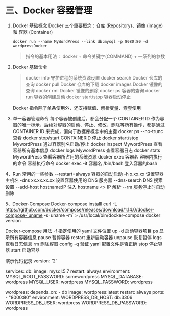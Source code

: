 # 三、Docker 容器管理

1. Docker 基础概念
   Docker 三个重要概念：仓库 (Repository)、镜像 (image) 和 容器 (Container)

   ~~~shell
   docker run --name MyWordPress --link db:mysql -p 8080:80 -d wordpressDocker 
   
   ~~~

   > 指令的基本用法：
   > 	 docker + 命令关键字(COMMAND) + 一系列的参数

2. Docker 基础命令

	> docker info			守护进程的系统资源设置
	> docker search	Docker 	仓库的查询
	> docker pull	Docker 	仓库的下载
	> docker images		Docker 镜像的查询
	> docker rmi			Docker	镜像的删除
	> docker ps			容器的查询
	> docker run			容器的创建启动
	> docker start/stop		容器启动停止
	
	Docker 指令除了单条使用外，还支持赋值、解析变量、嵌套使用

3. 单一容器管理命令
   每个容器被创建后，都会分配一个 CONTAINER ID 作为容器的唯一标示，后续对容器的启动、停止、修改、删除等所有操作，都是通过 CONTAINER ID 来完成，偏向于数据库概念中的主键
   	docker ps --no-trunc					查看
   	docker stop/start CONTAINERID 		停止
   	docker start/stop MywordPress 			通过容器别名启动/停止
   	docker inspect MywordPress   			查看容器所有基本信息
   	docker logs MywordPress  			查看容器日志
   	docker stats MywordPress  			查看容器所占用的系统资源
   	docker exec 容器名 容器内执行的命令  容器执行命令
   	docker exec -it 容器名 /bin/bash  		登入容器的bash

4、Run 常用的一些参数
--restart=always   		容器的自动启动
-h x.xx.xx	 			设置容器主机名
-dns xx.xx.xx.xx	 		设置容器使用的 DNS 服务器
--dns-search				DNS 搜索设置
--add-host hostname:IP	注入 hostname <> IP 解析
--rm						服务停止时自动删除    

5、Docker-Compose
Docker-compose installl
curl -L https://github.com/docker/compose/releases/download/1.14.0/docker-compose-`uname -s`-`uname -m` > /usr/local/bin/docker-compose
docker version

Docker-compose 用法
-f	    	指定使用的 yaml 文件位置				up -d	    启动容器项目
ps	    	显示所有容器信息						pause	    暂停容器
restart	    重新启动容器							unpause	    恢复暂停
logs	    	查看日志信息							rm	        删除容器
config -q     验证 yaml 配置文件是否正确
stop	    	停止容器
start	    	启动容器


演示代码记录
version: '2'

services:
   db:
     image: mysql:5.7
     restart: always
     environment:
       MYSQL_ROOT_PASSWORD: somewordpress
       MYSQL_DATABASE: wordpress
       MYSQL_USER: wordpress
       MYSQL_PASSWORD: wordpress

   wordpress:
     depends_on:
       - db
          image: wordpress:latest
          restart: always
          ports:
              - "8000:80"
               environment:
                     WORDPRESS_DB_HOST: db:3306
                     WORDPRESS_DB_USER: wordpress
                     WORDPRESS_DB_PASSWORD: wordpress